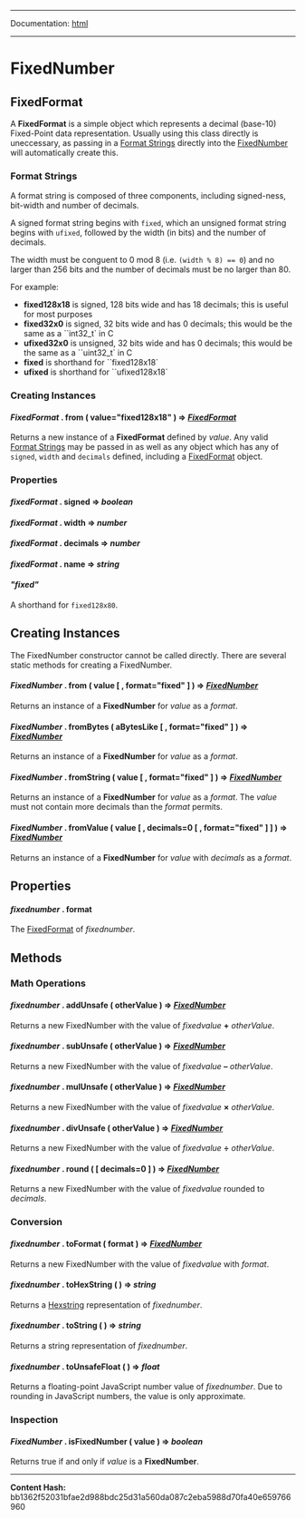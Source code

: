 -----

Documentation: [html](https://docs-beta.ethers.io/)

-----


FixedNumber
===========



FixedFormat
-----------


A **FixedFormat** is a simple object which represents a decimal
(base-10) Fixed-Point data representation. Usually using this
class directly is uneccessary, as passing in a [Format Strings](./)
directly into the [FixedNumber](./) will automatically create this.


### Format Strings


A format string is composed of three components, including signed-ness,
bit-width and number of decimals.

A signed format string begins with `fixed`, which an unsigned format
string begins with `ufixed`, followed by the width (in bits) and the
number of decimals.

The width must be conguent to 0 mod 8 (i.e. `(width % 8) == 0`) and no
larger than 256 bits and the number of decimals must be no larger than 80.

For example:



* **fixed128x18** is signed, 128 bits wide and has 18 decimals; this is useful for most purposes
* **fixed32x0** is signed, 32 bits wide and has 0 decimals; this would be the same as a ``int32_t` in C
* **ufixed32x0** is unsigned, 32 bits wide and has 0 decimals; this would be the same as a ``uint32_t` in C
* **fixed** is shorthand for ``fixed128x18`
* **ufixed** is shorthand for ``ufixed128x18`


### Creating Instances



#### *FixedFormat* . **from** ( value="fixed128x18" )  **=>** *[FixedFormat](./)*

Returns a new instance of a **FixedFormat** defined by *value*. Any valid [Format Strings](./)
may be passed in as well as any object which has any of `signed`, `width` and `decimals`
defined, including a [FixedFormat](./) object.




### Properties



#### *fixedFormat* . **signed** **=>** *boolean*






#### *fixedFormat* . **width** **=>** *number*






#### *fixedFormat* . **decimals** **=>** *number*






#### *fixedFormat* . **name** **=>** *string*






#### ***"fixed"***

A shorthand for `fixed128x80`.




Creating Instances
------------------


The FixedNumber constructor cannot be called directly. There are several
static methods for creating a FixedNumber.


#### *FixedNumber* . **from** ( value [  , format="fixed" ]  )  **=>** *[FixedNumber](./)*

Returns an instance of a **FixedNumber** for *value* as a *format*.




#### *FixedNumber* . **fromBytes** ( aBytesLike [  , format="fixed" ]  )  **=>** *[FixedNumber](./)*

Returns an instance of a **FixedNumber** for *value* as a *format*.




#### *FixedNumber* . **fromString** ( value [  , format="fixed" ]  )  **=>** *[FixedNumber](./)*

Returns an instance of a **FixedNumber** for *value* as a *format*. The *value* must
not contain more decimals than the *format* permits.




#### *FixedNumber* . **fromValue** ( value [  , decimals=0 [  , format="fixed" ]  ]  )  **=>** *[FixedNumber](./)*

Returns an instance of a **FixedNumber** for *value* with *decimals* as a *format*.




Properties
----------



#### *fixednumber* . **format**

The [FixedFormat](./) of *fixednumber*.




Methods
-------



### Math Operations



#### *fixednumber* . **addUnsafe** ( otherValue )  **=>** *[FixedNumber](./)*

Returns a new FixedNumber with the value of *fixedvalue* **+** *otherValue*.




#### *fixednumber* . **subUnsafe** ( otherValue )  **=>** *[FixedNumber](./)*

Returns a new FixedNumber with the value of *fixedvalue* **&ndash;** *otherValue*.




#### *fixednumber* . **mulUnsafe** ( otherValue )  **=>** *[FixedNumber](./)*

Returns a new FixedNumber with the value of *fixedvalue* **&times;** *otherValue*.




#### *fixednumber* . **divUnsafe** ( otherValue )  **=>** *[FixedNumber](./)*

Returns a new FixedNumber with the value of *fixedvalue* **&#247;** *otherValue*.




#### *fixednumber* . **round** (  [ decimals=0 ]  )  **=>** *[FixedNumber](./)*

Returns a new FixedNumber with the value of *fixedvalue* rounded to *decimals*.




### Conversion



#### *fixednumber* . **toFormat** ( format )  **=>** *[FixedNumber](./)*

Returns a new FixedNumber with the value of *fixedvalue* with *format*.




#### *fixednumber* . **toHexString** (  )  **=>** *string*

Returns a [Hexstring](../bytes) representation of *fixednumber*.




#### *fixednumber* . **toString** (  )  **=>** *string*

Returns a string representation of *fixednumber*.




#### *fixednumber* . **toUnsafeFloat** (  )  **=>** *float*

Returns a floating-point JavaScript number value of *fixednumber*.
Due to rounding in JavaScript numbers, the value is only approximate.




### Inspection



#### *FixedNumber* . **isFixedNumber** ( value )  **=>** *boolean*

Returns true if and only if *value* is a **FixedNumber**.





-----
**Content Hash:** bb1362f52031bfae2d988bdc25d31a560da087c2eba5988d70fa40e659766960